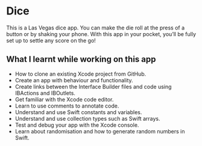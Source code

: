 # Dice

This is a Las Vegas dice app. You can make the die roll at the press of a button or by shaking your phone. With this app in your pocket, you’ll be fully set up to settle any score on the go!

## What I learnt while working on this app
  * How to clone an existing Xcode project from GitHub.
  * Create an app with behaviour and functionality.
  * Create links between the Interface Builder files and code using IBActions and IBOutlets.
  * Get familiar with the Xcode code editor.
  * Learn to use comments to annotate code.
  * Understand and use Swift constants and variables.
  * Understand and use collection types such as Swift arrays.
  * Test and debug your app with the Xcode console.
  * Learn about randomisation and how to generate random numbers in Swift.
